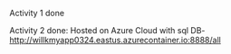 Activity 1 done

Activity 2 done: Hosted on Azure Cloud with sql DB- http://willkmyapp0324.eastus.azurecontainer.io:8888/all
